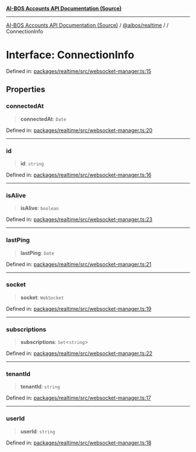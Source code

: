 [**AI-BOS Accounts API Documentation (Source)**](../../../README.md)

***

[AI-BOS Accounts API Documentation (Source)](../../../README.md) / [@aibos/realtime](../README.md) / [](../README.md) / ConnectionInfo

# Interface: ConnectionInfo

Defined in: [packages/realtime/src/websocket-manager.ts:15](https://github.com/pohlai88/accounts/blob/48103fb36d28b2b9bfb33472b6de2f719773cde9/packages/realtime/src/websocket-manager.ts#L15)

## Properties

### connectedAt

> **connectedAt**: `Date`

Defined in: [packages/realtime/src/websocket-manager.ts:20](https://github.com/pohlai88/accounts/blob/48103fb36d28b2b9bfb33472b6de2f719773cde9/packages/realtime/src/websocket-manager.ts#L20)

***

### id

> **id**: `string`

Defined in: [packages/realtime/src/websocket-manager.ts:16](https://github.com/pohlai88/accounts/blob/48103fb36d28b2b9bfb33472b6de2f719773cde9/packages/realtime/src/websocket-manager.ts#L16)

***

### isAlive

> **isAlive**: `boolean`

Defined in: [packages/realtime/src/websocket-manager.ts:23](https://github.com/pohlai88/accounts/blob/48103fb36d28b2b9bfb33472b6de2f719773cde9/packages/realtime/src/websocket-manager.ts#L23)

***

### lastPing

> **lastPing**: `Date`

Defined in: [packages/realtime/src/websocket-manager.ts:21](https://github.com/pohlai88/accounts/blob/48103fb36d28b2b9bfb33472b6de2f719773cde9/packages/realtime/src/websocket-manager.ts#L21)

***

### socket

> **socket**: `WebSocket`

Defined in: [packages/realtime/src/websocket-manager.ts:19](https://github.com/pohlai88/accounts/blob/48103fb36d28b2b9bfb33472b6de2f719773cde9/packages/realtime/src/websocket-manager.ts#L19)

***

### subscriptions

> **subscriptions**: `Set`\<`string`\>

Defined in: [packages/realtime/src/websocket-manager.ts:22](https://github.com/pohlai88/accounts/blob/48103fb36d28b2b9bfb33472b6de2f719773cde9/packages/realtime/src/websocket-manager.ts#L22)

***

### tenantId

> **tenantId**: `string`

Defined in: [packages/realtime/src/websocket-manager.ts:17](https://github.com/pohlai88/accounts/blob/48103fb36d28b2b9bfb33472b6de2f719773cde9/packages/realtime/src/websocket-manager.ts#L17)

***

### userId

> **userId**: `string`

Defined in: [packages/realtime/src/websocket-manager.ts:18](https://github.com/pohlai88/accounts/blob/48103fb36d28b2b9bfb33472b6de2f719773cde9/packages/realtime/src/websocket-manager.ts#L18)

